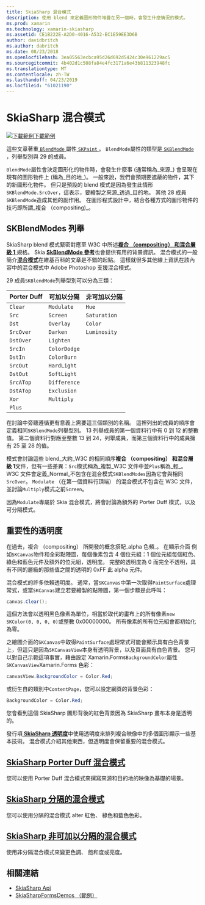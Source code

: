 ```yaml
---
title: SkiaSharp 混合模式
description: 使用 blend 來定義圖形物件堆疊在另一個時，會發生什麼情況的模式。
ms.prod: xamarin
ms.technology: xamarin-skiasharp
ms.assetid: CE1B222E-A2D0-4016-A532-EC1E59EE3D6B
author: davidbritch
ms.author: dabritch
ms.date: 08/23/2018
ms.openlocfilehash: 3ea05563ecbca95d26d692d5424c30e961229ac5
ms.sourcegitcommit: 4b402d1c508fa84e4fc3171a6e43b811323948fc
ms.translationtype: MT
ms.contentlocale: zh-TW
ms.lasthandoff: 04/23/2019
ms.locfileid: "61021190"
---
```

# <a name="skiasharp-blend-modes"></a>SkiaSharp 混合模式

[![下載範例](~/media/shared/download.png)下載範例](https://developer.xamarin.com/samples/xamarin-forms/SkiaSharpForms/Demos/)

這些文章著重[ `BlendMode` ](xref:SkiaSharp.SKPaint.BlendMode)屬性[ `SKPaint` ](xref:SkiaSharp.SKPaint)。 `BlendMode`屬性的類型是[ `SKBlendMode` ](xref:SkiaSharp.SKBlendMode)，列舉型別與 29 的成員。

`BlendMode`屬性會決定圖形化的物件時，會發生什麼事 (通常稱為_來源_) 會呈現在現有的圖形物件上 (稱為_目的地_)。 一般來說，我們會預期要遮蔽的物件，其下的新圖形化物件。 但只是預設的 blend 模式是因為發生此情形`SKBlendMode.SrcOver`，這表示，要繪製之來源_透過_目的地。 其他 28 成員`SKBlendMode`造成其他的副作用。 在圖形程式設計中，結合各種方式的圖形物件的技巧即所謂_複合 （compositing)_。

## <a name="the-skblendmodes-enumeration"></a>SKBlendModes 列舉

SkiaSharp blend 模式緊密對應至 W3C 中所述[**複合 （compositing） 和混合層級 1** ](https://www.w3.org/TR/compositing-1/)規格。 Skia [ **SkBlendMode 參考**](https://skia.org/user/api/SkBlendMode_Reference)也會提供有用的背景資訊。 混合模式的一般簡介[**混合模式**](https://en.wikipedia.org/wiki/Blend_modes)在維基百科的文章是不錯的起點。 這樣就很多其他線上資訊在該內容中的混合模式中 Adobe Photoshop 支援混合模式。

29 成員`SKBlendMode`列舉型別可以分為三類：

| Porter Duff | 可加以分隔    | 非可加以分隔 |
| ----------- | ------------ | ------------- |
| `Clear`     | `Modulate`   | `Hue`         |
| `Src`       | `Screen`     | `Saturation`  |
| `Dst`       | `Overlay`    | `Color`       |
| `SrcOver`   | `Darken`     | `Luminosity`  |
| `DstOver`   | `Lighten`    |               |
| `SrcIn`     | `ColorDodge` |               |
| `DstIn`     | `ColorBurn`  |               |
| `SrcOut`    | `HardLight`  |               |
| `DstOut`    | `SoftLight`  |               |
| `SrcATop`   | `Difference` |               |
| `DstATop`   | `Exclusion`  |               |
| `Xor`       | `Multiply`   |               |
| `Plus`      |              |               |

在討論中旁聽遵循更有意義上需要這三個類別的名稱。 這裡列出的成員的順序會定義相同`SKBlendMode`列舉型別。 13 列舉成員的第一個資料行中有 0 到 12 的整數值。 第二個資料行對應至整數 13 到 24，列舉成員，而第三個資料行中的成員擁有 25 至 28 的值。

模式會討論這些 blend_大約_W3C 的相同順序**複合 （compositing） 和混合層級 1**文件，但有一些差異：`Src`模式稱為_複製_W3C 文件中並`Plus`稱為_輕_。 W3C 文件會定義_Normal_不包含在混合模式`SKBlendModes`因為它會與相同`SrcOver`。 `Modulate` （在第一個資料行頂端） 的混合模式不包含在 W3C 文件，並討論`Multiply`模式之前`Screen`。

因為`Modulate`專屬於 Skia 混合模式，將會討論為額外的 Porter Duff 模式，以及可分隔模式。

## <a name="the-importance-of-transparency"></a>重要性的透明度

在過去，複合 （compositing） 所開發的概念搭配_alpha 色頻_。 在顯示介面 例如`SKCanvas`物件和全彩點陣圖，每個像素包含 4 個位元組：1 個位元組每個紅色、 綠色和藍色元件及額外的位元組，透明度。 完整的透明度為 0 而完全不透明，具有不同的層級的那些值之間的透明的 0xFF 此 alpha 元件。

混合模式的許多依賴透明度。 通常，當`SKCanvas`中第一次取得`PaintSurface`處理常式，或當`SKCanvas`建立若要繪製的點陣圖，第一個步驟是此呼叫：

```csharp
canvas.Clear();
```

這個方法會以透明黑色像素為單位，相當於取代的畫布上的所有像素`new SKColor(0, 0, 0, 0)`或整數 0x00000000。 所有像素的所有位元組會都初始化為零。

之繪圖介面的`SKCanvas`中取得`PaintSurface`處理常式可能會顯示具有白色背景上，但這只是因為`SKCanvasView`本身有透明背景，以及頁面具有白色背景。 您可以對自己示範這項事實，藉由設定 Xamarin.Forms`BackgroundColor`屬性`SKCanvasView`Xamarin.Forms 色彩：

```csharp
canvasView.BackgroundColor = Color.Red;
```

或衍生自的類別中`ContentPage`，您可以設定網頁的背景色彩：

```csharp
BackgroundColor = Color.Red;
```

您會看到這個 SkiaSharp 圖形背後的紅色背景因為 SkiaSharp 畫布本身是透明的。

發行項[ **SkiaSharp 透明度**](../../basics/transparency.md)中使用透明度來排列複合映像中的多個圖形顯示一些基本技術。 混合模式介紹其他東西，但透明度會保留重要的混合模式。 

## <a name="skiasharp-porter-duff-blend-modesporter-duffmd"></a>[SkiaSharp Porter Duff 混合模式](porter-duff.md)

您可以使用 Porter Duff 混合模式來撰寫來源和目的地的映像為基礎的場景。

## <a name="skiasharp-separable-blend-modesseparablemd"></a>[SkiaSharp 分隔的混合模式](separable.md)

您可以使用分隔的混合模式 alter 紅色、 綠色和藍色色彩。

## <a name="skiasharp-non-separable-blend-modesnon-separablemd"></a>[SkiaSharp 非可加以分隔的混合模式](non-separable.md)

使用非分隔混合模式來變更色調、 飽和度或亮度。

## <a name="related-links"></a>相關連結

- [SkiaSharp Api](https://docs.microsoft.com/dotnet/api/skiasharp)
- [SkiaSharpFormsDemos （範例）](https://developer.xamarin.com/samples/xamarin-forms/SkiaSharpForms/Demos/)
